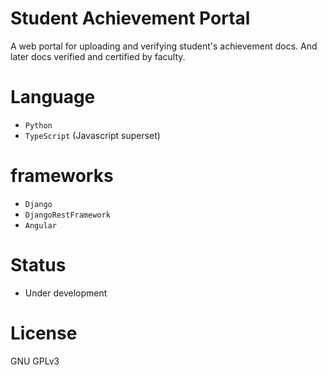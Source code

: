 # Student Achievement Portal

A web portal for uploading and verifying student's achievement docs. And later docs verified and certified by faculty.

# Language 
 - `Python` 
 - `TypeScript` (Javascript superset)

# frameworks
 - `Django`
 - `DjangoRestFramework`
 - `Angular`
 
# Status
 - Under development

# License

GNU GPLv3